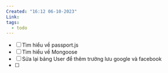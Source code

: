 ```yaml
---
Created: "16:12 06-10-2023"
Link: 
tags:
  - todo
---
```



- [ ] Tìm hiểu về passport.js
- [ ]  Tìm hiểu về Mongoose 
- [ ]  Sửa lại bảng User để thêm trường lưu google và facebook
- [ ] 



